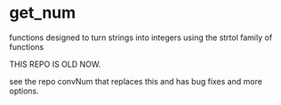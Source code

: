 # get_num
functions designed to turn strings into integers using the strtol family of functions

THIS REPO IS OLD NOW.

see the repo convNum that replaces this and has bug fixes and more options.
